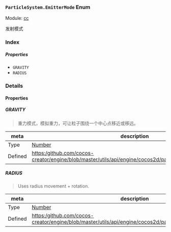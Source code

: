 ### `ParticleSystem.EmitterMode` Enum



Module: [cc](../modules/cc.md)




发射模式

### Index

##### Properties

  - `GRAVITY`
  - `RADIUS`

### Details

#### Properties


##### GRAVITY

> 重力模式，模拟重力，可让粒子围绕一个中心点移近或移远。

| meta | description |
|------|-------------|
| Type | <a href="https://developer.mozilla.org/en/JavaScript/Reference/Global_Objects/Number" class="crosslink external" target="_blank">Number</a> |
| Defined | [https:/github.com/cocos-creator/engine/blob/master/utils/api/engine/cocos2d/particle/CCParticleSystem.js:44](https:/github.com/cocos-creator/engine/blob/master/utils/api/engine/cocos2d/particle/CCParticleSystem.js#L44) |



##### RADIUS

> Uses radius movement + rotation.

| meta | description |
|------|-------------|
| Type | <a href="https://developer.mozilla.org/en/JavaScript/Reference/Global_Objects/Number" class="crosslink external" target="_blank">Number</a> |
| Defined | [https:/github.com/cocos-creator/engine/blob/master/utils/api/engine/cocos2d/particle/CCParticleSystem.js:50](https:/github.com/cocos-creator/engine/blob/master/utils/api/engine/cocos2d/particle/CCParticleSystem.js#L50) |


